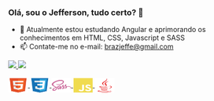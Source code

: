 ### Olá, sou o Jefferson, tudo certo? 👋

- 🌱 Atualmente estou estudando Angular e aprimorando os conhecimentos em HTML, CSS, Javascript e SASS
- 📫 Contate-me no e-mail: brazjeffe@gmail.com
<div>
   <a href="https://github.com/brazjeffe01">
     <img height="180em" src="https://github-readme-stats.vercel.app/api?username=brazjeffe01&show_icons=true&theme=dark&include_all_commits=true&count_private=true" />
     <img height="180em" src="https://github-readme-stats.vercel.app/api/top-langs/?username=brazjeffe01&layout=compact&langs_count=16&theme=dark" />
</div>
  <div style="display: inline_block"><br>
    <img align="center" alt="brazjeffe01-HTML" height="30" width="40" src="https://raw.githubusercontent.com/devicons/devicon/master/icons/html5/html5-original.svg">
    <img align="center" alt="brazjeffe01-CSS" height="30" width="40" src="https://raw.githubusercontent.com/devicons/devicon/master/icons/css3/css3-original.svg">
    <img align="center" alt="brazjeffe01-SASS" height="30" width="40" src="https://raw.githubusercontent.com/devicons/devicon/master/icons/sass/sass-original.svg">
  <img align="center" alt="brazjeffe01-Js" height="30" width="40" src="https://raw.githubusercontent.com/devicons/devicon/master/icons/javascript/javascript-plain.svg">
    <img align="center" alt="brazjeffe01-Java" height="30" width="40" src="https://raw.githubusercontent.com/devicons/devicon/master/icons/java/java-plain.svg">
    
